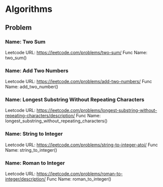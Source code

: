 # Algorithms

## Problem
### Name: Two Sum
Leetcode URL: https://leetcode.com/problems/two-sum/
Func Name: two_sum()
   
### Name: Add Two Numbers
Leetcode URL: https://leetcode.com/problems/add-two-numbers/
Func Name: add_two_number()

### Name: Longest Substring Without Repeating Characters
Leetcode URL: https://leetcode.com/problems/longest-substring-without-repeating-characters/description/
Func Name: longest_substring_without_repeating_characters()

### Name: String to Integer
Leetcode URL: https://leetcode.com/problems/string-to-integer-atoi/
Func Name: string_to_integer()

### Name: Roman to Integer
Leetcode URL: https://leetcode.com/problems/roman-to-integer/description/
Func Name: roman_to_integer()